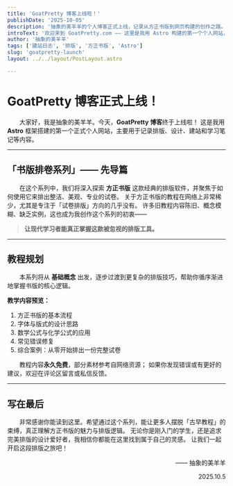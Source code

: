 ```yaml
---
title: 'GoatPretty 博客上线啦！'
publishDate: '2025-10-05'
description: '抽象的美羊羊的个人博客正式上线，记录从方正书版到网页构建的创作之路。'
introText: '欢迎来到 GoatPretty.com —— 这里是我用 Astro 构建的第一个个人网站，也是「书版排卷系列」的起点。'
author: '抽象的美羊羊'
tags: ['建站日志', '排版', '方正书版', 'Astro']
slug: 'goatpretty-launch'
layout: ../../layout/PostLayout.astro

---
```


# GoatPretty 博客正式上线！

<p style="text-indent: 2em;">
大家好，我是抽象的美羊羊。今天，<b>GoatPretty 博客</b>终于上线啦！  
这是我用 <b>Astro</b> 框架搭建的第一个正式个人网站，主要用于记录排版、设计、建站和学习笔记等内容。
</p>

---

## 「书版排卷系列」—— 先导篇

<p style="text-indent: 2em;">
在这个系列中，我们将深入探索 <b>方正书版</b> 这款经典的排版软件，并聚焦于如何使用它来排出整洁、美观、专业的试卷。
关于方正书版的教程在网络上非常稀少，尤其是专注于「试卷排版」方向的几乎没有。
许多旧教程内容陈旧、概念模糊、缺乏实例，这也成为我创作这个系列的初衷——
</p>

> **让现代学习者能真正掌握这款被忽视的排版工具。**

---

## 教程规划

<p style="text-indent: 2em;">
本系列将从 <b>基础概念</b> 出发，逐步过渡到更复杂的排版技巧，帮助你循序渐进地掌握书版的核心逻辑。
</p>

**教学内容预览：**
1. 方正书版的基本流程  
2. 字体与版式的设计思路  
3. 数学公式与化学公式的应用  
4. 常见错误修复  
5. 综合案例：从零开始排出一份完整试卷  

<p style="text-indent: 2em;">
教程内容<b>永久免费</b>，部分素材参考自网络资源；
如果你发现错误或有更好的建议，欢迎在评论区留言或私信反馈。
</p>

---

## 写在最后

<p style="text-indent: 2em;">
非常感谢你能读到这里。希望通过这个系列，能让更多人摆脱「古早教程」的束缚，真正理解方正书版的魅力与排版逻辑。
无论你是刚入门的学生，还是追求完美排版的设计爱好者，我相信你都能在这里找到属于自己的灵感。
让我们一起开启这段排版之旅吧！
</p>

<p style="text-align: right;">—— 抽象的美羊羊</p>
<p style="text-align: right;">2025.10.5</p>
